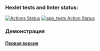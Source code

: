 ### Hexlet tests and linter status:
[![Actions Status](https://github.com/thygh0st/java-project-71/actions/workflows/hexlet-check.yml/badge.svg)](https://github.com/thygh0st/java-project-71/actions/workflows/hexlet-check.yml)
[![app_tests Action Status](https://github.com/thygh0st/java-project-71/actions/workflows/app_tests.yml/badge.svg)](https://github.com/thygh0st/java-project-71/actions/workflows/app_tests.yml)

### Демонстрация
#### [Первая версия](https://asciinema.org/a/1IcSqRFl7Y8EcYhM2mJvyJvWU "Open asciinema demo generate()")
